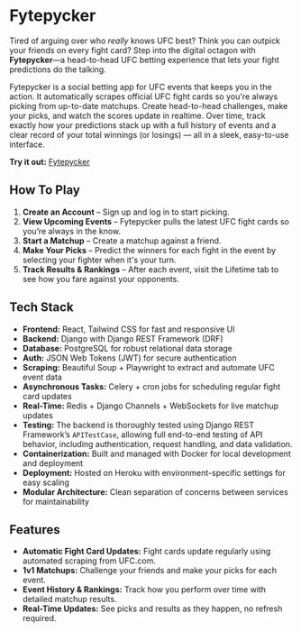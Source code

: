 # Fytepycker

Tired of arguing over who *really* knows UFC best? Think you can outpick your friends on every fight card? Step into the digital octagon with **Fytepycker**—a head-to-head UFC betting experience that lets your fight predictions do the talking.

Fytepycker is a social betting app for UFC events that keeps you in the action. It automatically scrapes official UFC fight cards so you're always picking from up-to-date matchups. Create head-to-head challenges, make your picks, and watch the scores update in realtime. Over time, track exactly how your predictions stack up with a full history of events and a clear record of your total winnings (or losings) — all in a sleek, easy-to-use interface.

**Try it out:** [Fytepycker](https://fytepycker-611ee5279614.herokuapp.com/)

## How To Play
1. **Create an Account** – Sign up and log in to start picking.
2. **View Upcoming Events** – Fytepycker pulls the latest UFC fight cards so you’re always in the know.
3. **Start a Matchup** – Create a matchup against a friend.
4. **Make Your Picks** – Predict the winners for each fight in the event by selecting your fighter when it's your turn.
5. **Track Results & Rankings** – After each event, visit the Lifetime tab to see how you fare against your opponents.

## Tech Stack
- **Frontend:** React, Tailwind CSS for fast and responsive UI
- **Backend:** Django with Django REST Framework (DRF)
- **Database:** PostgreSQL for robust relational data storage
- **Auth:** JSON Web Tokens (JWT) for secure authentication
- **Scraping:** Beautiful Soup + Playwright to extract and automate UFC event data
- **Asynchronous Tasks:** Celery + cron jobs for scheduling regular fight card updates
- **Real-Time:** Redis + Django Channels + WebSockets for live matchup updates
- **Testing:** The backend is thoroughly tested using Django REST Framework’s `APITestCase`, allowing full end-to-end testing of API behavior, including authentication, request handling, and data validation.
- **Containerization:** Built and managed with Docker for local development and deployment
- **Deployment:** Hosted on Heroku with environment-specific settings for easy scaling
- **Modular Architecture:** Clean separation of concerns between services for maintainability

## Features
- **Automatic Fight Card Updates:** Fight cards update regularly using automated scraping from UFC.com.
- **1v1 Matchups:** Challenge your friends and make your picks for each event.
- **Event History & Rankings:** Track how you perform over time with detailed matchup results.
- **Real-Time Updates:** See picks and results as they happen, no refresh required.
